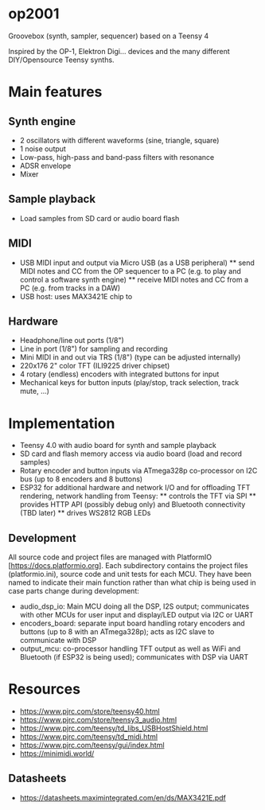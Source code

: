 # op2001
Groovebox (synth, sampler, sequencer) based on a Teensy 4

Inspired by the OP-1, Elektron Digi... devices and the many different DIY/Opensource Teensy synths.

# Main features
## Synth engine
* 2 oscillators with different waveforms (sine, triangle, square)
* 1 noise output
* Low-pass, high-pass and band-pass filters with resonance
* ADSR envelope
* Mixer

## Sample playback
* Load samples from SD card or audio board flash

## MIDI
* USB MIDI input and output via Micro USB (as a USB peripheral)
** send MIDI notes and CC from the OP sequencer to a PC (e.g. to play and control a software synth engine)
** receive MIDI notes and CC from a PC (e.g. from tracks in a DAW)
* USB host: uses MAX3421E chip to 

## Hardware
* Headphone/line out ports (1/8")
* Line in port (1/8") for sampling and recording
* Mini MIDI in and out via TRS (1/8") (type can be adjusted internally)
* 220x176 2" color TFT (ILI9225 driver chipset)
* 4 rotary (endless) encoders with integrated buttons for input
* Mechanical keys for button inputs (play/stop, track selection, track mute, ...)

# Implementation
* Teensy 4.0 with audio board for synth and sample playback
* SD card and flash memory access via audio board (load and record samples)
* Rotary encoder and button inputs via ATmega328p co-processor on I2C bus (up to 8 encoders and 8 buttons)
* ESP32 for additional hardware and network I/O and for offloading TFT rendering, network handling from Teensy:
** controls the TFT via SPI
** provides HTTP API (possibly debug only) and Bluetooth connectivity (TBD later)
** drives WS2812 RGB LEDs

## Development
All source code and project files are managed with PlatformIO [https://docs.platformio.org]. Each subdirectory contains the project files (platformio.ini), source code and unit tests for each MCU. They have been named to indicate their main function rather than what chip is being used in case parts change during development:
* audio_dsp_io: Main MCU doing all the DSP, I2S output; communicates with other MCUs for user input and display/LED output via I2C or UART
* encoders_board: separate input board handling rotary encoders and buttons (up to 8 with an ATmega328p); acts as I2C slave to communicate with DSP
* output_mcu: co-processor handling TFT output as well as WiFi and Bluetooth (if ESP32 is being used); communicates with DSP via UART

# Resources
* https://www.pjrc.com/store/teensy40.html
* https://www.pjrc.com/store/teensy3_audio.html
* https://www.pjrc.com/teensy/td_libs_USBHostShield.html
* https://www.pjrc.com/teensy/td_midi.html
* https://www.pjrc.com/teensy/gui/index.html
* https://minimidi.world/

## Datasheets
* https://datasheets.maximintegrated.com/en/ds/MAX3421E.pdf

